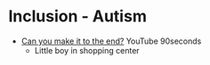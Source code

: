 Inclusion - Autism
==================

* [Can you make it to the end?](https://www.youtube.com/watch?v=aPknwW8mPAM) YouTube 90seconds
    * Little boy in shopping center
